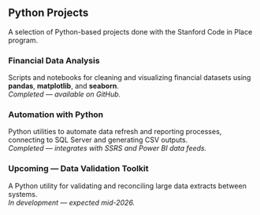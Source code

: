 ## Python Projects

A selection of Python-based projects done with the Stanford Code in Place program.

### Financial Data Analysis
Scripts and notebooks for cleaning and visualizing financial datasets using **pandas**, **matplotlib**, and **seaborn**.  
*Completed — available on GitHub.*

### Automation with Python
Python utilities to automate data refresh and reporting processes, connecting to SQL Server and generating CSV outputs.  
*Completed — integrates with SSRS and Power BI data feeds.*

### Upcoming — Data Validation Toolkit
A Python utility for validating and reconciling large data extracts between systems.  
*In development — expected mid-2026.*
